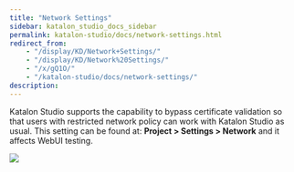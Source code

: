 ```yaml
---
title: "Network Settings" 
sidebar: katalon_studio_docs_sidebar
permalink: katalon-studio/docs/network-settings.html 
redirect_from:
    - "/display/KD/Network+Settings/"
    - "/display/KD/Network%20Settings/"
    - "/x/gQ1O/"
    - "/katalon-studio/docs/network-settings/"
description: 
---
```

Katalon Studio supports the capability to bypass certificate validation so that users with restricted network policy can work with Katalon Studio as usual. This setting can be found at: **Project > Settings > Network** and it affects WebUI testing.

![](../../images/katalon-studio/docs/network-settings/image2017-6-29-163A353A46.png)